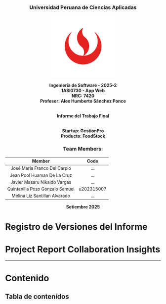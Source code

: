 <div align="center">

<h3>Universidad Peruana de Ciencias Aplicadas</h3>

<img alt="upc-logo" src="/assets/images/UPC_logo_transparente.png" width="200"/><br>

<strong>Ingeniería de Software - 2025-2</strong><br>
<strong>1ASI0730 - App Web</strong><br>
<strong>NRC: 7420</strong><br>
<strong>Profesor: Alex Humberto Sánchez Ponce</strong><br>

<br><strong>Informe del Trabajo Final</strong><br><br>

<strong>Startup: GestionPro </strong><br>
<strong>Producto: FoodStock</strong><br>



### Team Members:

|             Member              |    Code    |
|:-------------------------------:|:----------:|
|  José María Franco Del Carpio   |    ...     |
|   Jean Pool Huaman De La Cruz   |    ...     |
|  Javier Masaru Nikaido Vargas   |    ...     |
| Quintanilla Pozo Gonzalo Samuel | u202315007 |
|  Melina Liz Santillan Alvarado  |    ...     |

<strong> Setiembre 2025</strong><br>
</div>

# Registro de Versiones del Informe


# Project Report Collaboration Insights

---

# Contenido
## Tabla de contenidos
